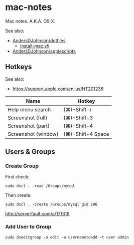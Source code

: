 # mac-notes
Mac notes. A.K.A. OS X.

See also:
* [AndersDJohnson/dotfiles](https://github.com/AndersDJohnson/dotfiles)
  * [install-mac.sh](https://github.com/AndersDJohnson/dotfiles/blob/master/install-mac.sh)
* [AndersDJohnson/applescripts](https://github.com/AndersDJohnson/applescripts)

## Hotkeys

See also:
* https://support.apple.com/en-us/HT201236

Name | Hotkey
--- | ---
Help menu search | (⌘)-Shift-/
Screenshot (full) | (⌘)-Shift-3
Screenshot (part) | (⌘)-Shift-4
Screenshot (window) | (⌘)-Shift-4 Space

## Users & Groups

### Create Group

First check:
```
sudo dscl . -read /Groups/mysql
```

Then create:
```
sudo dscl . -create /Groups/mysql gid 296
```

http://serverfault.com/a/171619

### Add User to Group
```
sudo dseditgroup -o edit -a usernametoadd -t user admin
```
